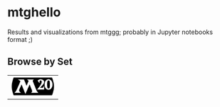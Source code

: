 # mtghello
Results and visualizations from mtggg; probably in Jupyter notebooks format ;)

## Browse by Set

<table>
    <tr>
        <td><img src="assets/mtg/m20.png" style="width: 100px;"/></td>
    </tr>
</table>
